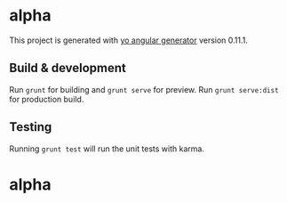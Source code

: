 # alpha

This project is generated with [yo angular generator](https://github.com/yeoman/generator-angular)
version 0.11.1.

## Build & development

Run `grunt` for building and `grunt serve` for preview.
Run `grunt serve:dist` for production build.


## Testing

Running `grunt test` will run the unit tests with karma.
# alpha
